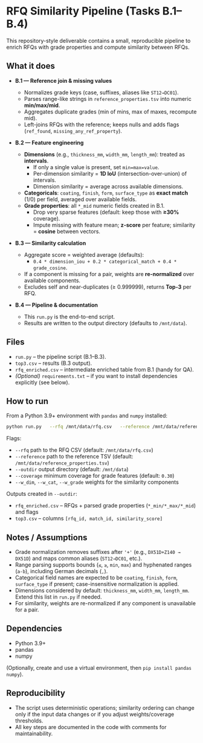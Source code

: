 # RFQ Similarity Pipeline (Tasks B.1–B.4)

This repository-style deliverable contains a small, reproducible pipeline to enrich RFQs with grade properties and compute similarity between RFQs.

## What it does

- **B.1 — Reference join & missing values**
  - Normalizes grade keys (case, suffixes, aliases like `ST12→DC01`).
  - Parses range-like strings in `reference_properties.tsv` into numeric **min/max/mid**.
  - Aggregates duplicate grades (min of mins, max of maxes, recompute mid).
  - Left-joins RFQs with the reference; keeps nulls and adds flags (`ref_found`, `missing_any_ref_property`).

- **B.2 — Feature engineering**
  - **Dimensions** (e.g., `thickness_mm`, `width_mm`, `length_mm`): treated as **intervals**.
    - If only a single value is present, set `min=max=value`.
    - Per-dimension similarity = **1D IoU** (intersection-over-union) of intervals.
    - Dimension similarity = average across available dimensions.
  - **Categoricals**: `coating`, `finish`, `form`, `surface_type` as **exact match** (1/0) per field, averaged over available fields.
  - **Grade properties**: all `*_mid` numeric fields created in B.1.
    - Drop very sparse features (default: keep those with **≥30%** coverage).
    - Impute missing with feature mean; **z-score** per feature; similarity = **cosine** between vectors.

- **B.3 — Similarity calculation**
  - Aggregate score = weighted average (defaults):
    - `0.4 * dimension_iou + 0.2 * categorical_match + 0.4 * grade_cosine`.
  - If a component is missing for a pair, weights are **re-normalized** over available components.
  - Excludes self and near-duplicates (≥ 0.999999), returns **Top-3** per RFQ.

- **B.4 — Pipeline & documentation**
  - This `run.py` is the end-to-end script.
  - Results are written to the output directory (defaults to `/mnt/data`).

## Files

- `run.py` – the pipeline script (B.1–B.3).
- `top3.csv` – results (B.3 output).
- `rfq_enriched.csv` – intermediate enriched table from B.1 (handy for QA).
- *(Optional)* `requirements.txt` – if you want to install dependencies explicitly (see below).

## How to run

From a Python 3.9+ environment with `pandas` and `numpy` installed:

```bash
python run.py   --rfq /mnt/data/rfq.csv   --reference /mnt/data/reference_properties.tsv   --outdir /mnt/data   --coverage 0.30   --w_dim 0.4 --w_cat 0.2 --w_grade 0.4
```

Flags:

- `--rfq` path to the RFQ CSV (default: `/mnt/data/rfq.csv`)
- `--reference` path to the reference TSV (default: `/mnt/data/reference_properties.tsv`)
- `--outdir` output directory (default: `/mnt/data`)
- `--coverage` minimum coverage for grade features (default: `0.30`)
- `--w_dim`, `--w_cat`, `--w_grade` weights for the similarity components

Outputs created in `--outdir`:

- `rfq_enriched.csv` – RFQs + parsed grade properties (`*_min/*_max/*_mid`) and flags
- `top3.csv` – columns `[rfq_id, match_id, similarity_score]`

## Notes / Assumptions

- Grade normalization removes suffixes after `'+'` (e.g., `DX51D+Z140 → DX51D`) and maps common aliases (`ST12→DC01`, etc.).
- Range parsing supports bounds (`≤`, `≥`, `min`, `max`) and hyphenated ranges (`a-b`), including German decimals (`,`).
- Categorical field names are expected to be `coating`, `finish`, `form`, `surface_type` if present; case-insensitive normalization is applied.
- Dimensions considered by default: `thickness_mm`, `width_mm`, `length_mm`. Extend this list in `run.py` if needed.
- For similarity, weights are re-normalized if any component is unavailable for a pair.

## Dependencies

- Python 3.9+
- pandas
- numpy

(Optionally, create and use a virtual environment, then `pip install pandas numpy`).

## Reproducibility

- The script uses deterministic operations; similarity ordering can change only if the input data changes or if you adjust weights/coverage thresholds.
- All key steps are documented in the code with comments for maintainability.
